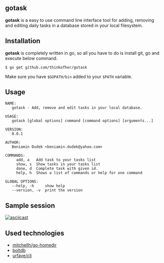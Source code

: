 gotask
-------

**gotask** is a easy to use command line interface tool for adding, removing and editing daily tasks in a database stored in your local filesystem.

Installation
------------

**gotask** is completely written in go, so all you have to do is install git, go and execute below command.

    $ go get github.com/thinkofher/gotask

Make sure you have `$GOPATH/bin` added to your `$PATH` variable.

Usage
----

    NAME:
       gotask - Add, remove and edit tasks in your local database.

    USAGE:
       gotask [global options] command [command options] [arguments...]

    VERSION:
       0.0.1

    AUTHOR:
       Beniamin Dudek <beniamin.dudek@yahoo.com>

    COMMANDS:
         add, a   Add task to your tasks list
         show, s  Show tasks in your tasks list
         done, d  Complete task with given id.
         help, h  Shows a list of commands or help for one command

    GLOBAL OPTIONS:
       --help, -h     show help
       --version, -v  print the version

Sample session
--------------

[![asciicast](https://asciinema.org/a/282188.svg)](https://asciinema.org/a/282188)

Used technologies
-----------------

- [mitchellh/go-homedir](https://github.com/mitchellh/go-homedir)
- [boltdb](https://github.com/boltdb/bolt)
- [urfave/cli](https://github.com/urfave/cli)
